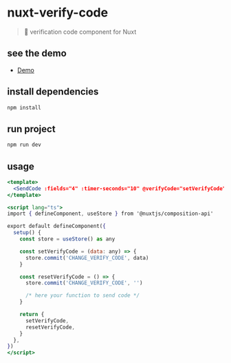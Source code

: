# nuxt-verify-code

> 📱 verification code component for Nuxt

## see the demo

- [Demo](https://alexanderguminskii.github.io/nuxt-verify-code/)

## install dependencies
```bash
npm install
```
 
## run project
```bash
npm run dev
```

## usage

```jsx
<template>
  <SendCode :fields="4" :timer-seconds="10" @verifyCode="setVerifyCode" @reset="resetVerifyCode" />
</template>

<script lang="ts">
import { defineComponent, useStore } from '@nuxtjs/composition-api'

export default defineComponent({
  setup() {
    const store = useStore() as any

    const setVerifyCode = (data: any) => {
      store.commit('CHANGE_VERIFY_CODE', data)
    }

    const resetVerifyCode = () => {
      store.commit('CHANGE_VERIFY_CODE', '')

      /* here your function to send code */
    }

    return {
      setVerifyCode,
      resetVerifyCode,
    }
  },
})
</script>
```
